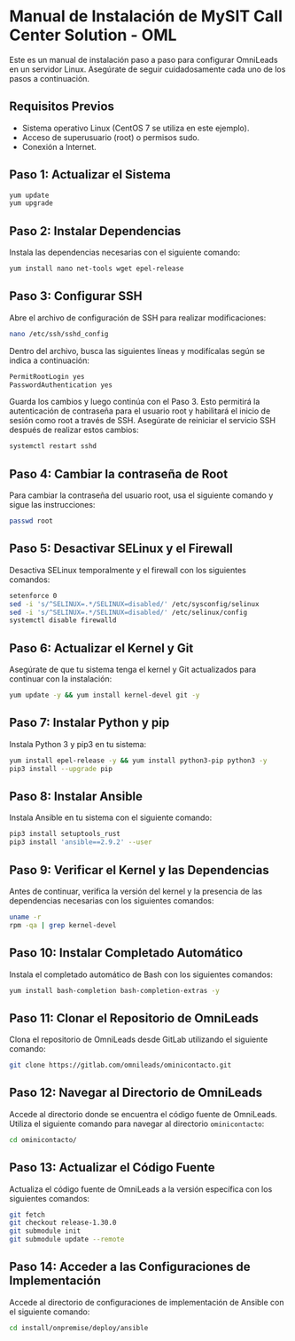 # Manual de Instalación de MySIT Call Center Solution - OML

Este es un manual de instalación paso a paso para configurar OmniLeads en un servidor Linux. Asegúrate de seguir cuidadosamente cada uno de los pasos a continuación.

## Requisitos Previos

- Sistema operativo Linux (CentOS 7 se utiliza en este ejemplo).
- Acceso de superusuario (root) o permisos sudo.
- Conexión a Internet.

## Paso 1: Actualizar el Sistema

```bash
yum update
yum upgrade
```

## Paso 2: Instalar Dependencias

Instala las dependencias necesarias con el siguiente comando:

```bash
yum install nano net-tools wget epel-release
```

## Paso 3: Configurar SSH

Abre el archivo de configuración de SSH para realizar modificaciones:

```bash
nano /etc/ssh/sshd_config
```

Dentro del archivo, busca las siguientes líneas y modifícalas según se indica a continuación:

```bash
PermitRootLogin yes
PasswordAuthentication yes
```

Guarda los cambios y luego continúa con el Paso 3. Esto permitirá la autenticación de contraseña para el usuario root y habilitará el inicio de sesión como root a través de SSH. Asegúrate de reiniciar el servicio SSH después de realizar estos cambios:

```bash
systemctl restart sshd
```

## Paso 4: Cambiar la contraseña de Root

Para cambiar la contraseña del usuario root, usa el siguiente comando y sigue las instrucciones:

```bash
passwd root
```

## Paso 5: Desactivar SELinux y el Firewall

Desactiva SELinux temporalmente y el firewall con los siguientes comandos:

```bash
setenforce 0
sed -i 's/^SELINUX=.*/SELINUX=disabled/' /etc/sysconfig/selinux
sed -i 's/^SELINUX=.*/SELINUX=disabled/' /etc/selinux/config
systemctl disable firewalld
```

## Paso 6: Actualizar el Kernel y Git

Asegúrate de que tu sistema tenga el kernel y Git actualizados para continuar con la instalación:

```bash
yum update -y && yum install kernel-devel git -y
```

## Paso 7: Instalar Python y pip

Instala Python 3 y pip3 en tu sistema:

```bash
yum install epel-release -y && yum install python3-pip python3 -y
pip3 install --upgrade pip
```

## Paso 8: Instalar Ansible

Instala Ansible en tu sistema con el siguiente comando:

```bash
pip3 install setuptools_rust
pip3 install 'ansible==2.9.2' --user
```

## Paso 9: Verificar el Kernel y las Dependencias

Antes de continuar, verifica la versión del kernel y la presencia de las dependencias necesarias con los siguientes comandos:

```bash
uname -r
rpm -qa | grep kernel-devel
```

## Paso 10: Instalar Completado Automático

Instala el completado automático de Bash con los siguientes comandos:

```bash
yum install bash-completion bash-completion-extras -y
```

## Paso 11: Clonar el Repositorio de OmniLeads

Clona el repositorio de OmniLeads desde GitLab utilizando el siguiente comando:

```bash
git clone https://gitlab.com/omnileads/ominicontacto.git
```

## Paso 12: Navegar al Directorio de OmniLeads

Accede al directorio donde se encuentra el código fuente de OmniLeads. Utiliza el siguiente comando para navegar al directorio `ominicontacto`:

```bash
cd ominicontacto/
```

## Paso 13: Actualizar el Código Fuente

Actualiza el código fuente de OmniLeads a la versión específica con los siguientes comandos:

```bash
git fetch
git checkout release-1.30.0
git submodule init
git submodule update --remote
```

## Paso 14: Acceder a las Configuraciones de Implementación

Accede al directorio de configuraciones de implementación de Ansible con el siguiente comando:

```bash
cd install/onpremise/deploy/ansible
```
